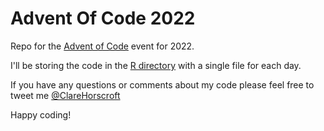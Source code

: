 # Advent Of Code 2022

Repo for the [Advent of Code](https://adventofcode.com/2022) event for 2022.

I'll be storing the code in the [R directory](https://github.com/chorscroft/AdventOfCode2022/tree/main/R) with a single file for each day.

If you have any questions or comments about my code please feel free to tweet me [\@ClareHorscroft](https://twitter.com/ClareHorscroft)

Happy coding!
